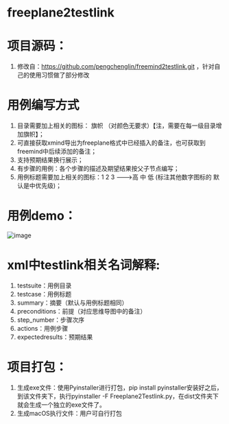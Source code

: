 # freeplane2testlink
# 项目源码：
1. 修改自：https://github.com/pengchenglin/freemind2testlink.git ，针对自己的使用习惯做了部分修改

# 用例编写方式
1. 目录需要加上相关的图标： 旗帜 （对颜色无要求）【注，需要在每一级目录增加旗帜】；
2. 可直接获取xmind导出为freeplane格式中已经插入的备注，也可获取到freemind中后续添加的备注；
3. 支持预期结果换行展示；
4. 有步骤的用例：各个步骤的描述及期望结果按父子节点编写；
5. 用例标题需要加上相关的图标：1 2 3 --->高 中 低 (标注其他数字图标的 默认是中优先级)；

# 用例demo：
![image](https://user-images.githubusercontent.com/23491399/216909061-9f6419a1-be18-44d5-86d5-fb438f873cbb.png)

# xml中testlink相关名词解释:
1. testsuite：用例目录
2. testcase：用例标题
3. summary：摘要（默认与用例标题相同）
4. preconditions：前提（对应思维导图中的备注）
5. step_number：步骤次序
6. actions：用例步骤
7. expectedresults：预期结果

# 项目打包：
1. 生成exe文件：使用Pyinstaller进行打包，pip install pyinstaller安装好之后，到该文件夹下，执行pyinstaller -F Freeplane2Testlink.py，在dist文件夹下就会生成一个独立的exe文件了。
2. 生成macOS执行文件：用户可自行打包
